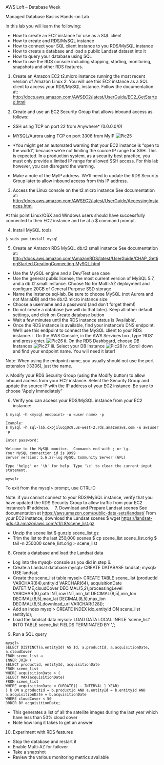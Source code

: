 AWS Loft – Database Week

Managed Database Basics Hands-on Lab

In this lab you will learn the following:
-	How to create an EC2 instance for use as a SQL client
-	How to create and RDS/MySQL instance
-	How to connect your SQL client instance to you RDS/MySQL instance
-	How to create a database and load a public Landsat dataset into it
-	How to query your database using SQL
-	How to use the RDS console including stopping, starting, monitoring, snapshots and other RDS features.


1.	Create an Amazon EC2 t2.micro instance running the most recent version of Amazon Linux 2. 
You will use this EC2 instance as a SQL client to access your RDS/MySQL instance.
Follow the documentation at:
http://docs.aws.amazon.com/AWSEC2/latest/UserGuide/EC2_GetStarted.html 


2.	Create and use an EC2 Security Group that allows inbound access as follows:
*	SSH using TCP on port 22 from Anywhere* (0.0.0.0/0)
*	MYSQL/Aurora using TCP on port 3306 from MyIP 
![Pic25](https://github.com/wrbaldwin/db-week/blob/master/img/Picture25.tif) 

*	*You might get an automated warning that your EC2 instance is “open to the world”, because we’re not limiting the source IP range for SSH. This is expected. In a production system, as a security best practice, you must only provide a limited IP range for allowed SSH access. For this lab however, you can disregard the warning.
*	Make a note of the MyIP address. We’ll need to update the RDS Security Group later to allow inbound access from this IP address. 
 
3.	Access the Linux console on the t2.micro instance
See documentation at:
http://docs.aws.amazon.com/AWSEC2/latest/UserGuide/AccessingInstances.html
 
     
At this point Linux/OSX and Windows users should have successfully 
connected to their EC2 instance and be at a $ command prompt.


4.	Install MySQL tools
```
$ sudo yum install mysql
```
5.	Create an Amazon RDS MySQL db.t2.small instance
See documentation at:
http://docs.aws.amazon.com/AmazonRDS/latest/UserGuide/CHAP_GettingStarted.CreatingConnecting.MySQL.html

*	Use the MySQL engine and a Dev/Test use case
*	Use the general public license, the most current version of MySQL 5.7, and a db.t2.small instance. Choose No for Multi-AZ deployment and configure 20GB of General Purpose SSD storage
*	Name the instance sql-lab. Be sure to choose MySQL (not Aurora and not MariaDB) and the db.t2.micro instance size
*	Choose a username and a password (and don’t forget them!)
*	Do not create a database (we will do that later). Keep all other default settings, and click on Create database button
*	Wait a few minutes until the RDS instance status is ‘Available’. 
*	Once the RDS instance is available, find your instance’s DNS endpoint. We’ll use this endpoint to connect the MySQL client to your RDS instance.
   i.	On the AWS Console, in the AWS Services box, type ‘RDS’ and press enter.
   ![Pic26](https://github.com/wrbaldwin/db-week/blob/master/img/Picture26.png) 
   ii.	On the RDS Dashboard, choose DB Instances
   ![Pic27](https://github.com/wrbaldwin/db-week/blob/master/img/Picture27.png) 
   iii.	Select your DB Instance
   ![Pic28](https://github.com/wrbaldwin/db-week/blob/master/img/Picture28.png) 
   iv.	Scroll down and find your endpoint name. You will need it later!

   Note: When using the endpoint name, you usually should not use the 
   port extension (:3306), just the name.

   v.	Modify your RDS Security Group (using the Modify button) to allow inbound access from your EC2 instance. Select the Security Group    and update the source IP with the IP address of your EC2 instance. Be sure to choose “Apply Immediately”

6.	Verify you can access your RDS/MySQL instance from your EC2 instance:
```
$ mysql –h <mysql endpoint> -u <user name> -p

Example: 
$ mysql -h sql-lab.cxpjiluqq0c9.us-west-2.rds.amazonaws.com -u awsuser -p

Enter password: 

Welcome to the MySQL monitor.  Commands end with ; or \g.
Your MySQL connection id is 9999
Server version: 5.6.27-log MySQL Community Server (GPL)

Type 'help;' or '\h' for help. Type '\c' to clear the current input statement.

mysql> 
```
To exit from the mysql> prompt, use CTRL-D

Note: if you cannot connect to your RDS/MySQL instance, verify that you have updated the RDS Security Group to allow traffic from your EC2 instance’s IP address. 
7.	Download and Prepare Landsat scenes
See documentation at
https://aws.amazon.com/public-data-sets/landsat/
From your EC2 instance, download the Landsat scenes
$ wget https://landsat-pds.s3.amazonaws.com/c1/L8/scene_list.gz
   *	Unzip the scene list
   $ gunzip scene_list.gz
   *	Trim the list to the last 250,000 scenes
   $ cp scene_list scene_list.orig
   $ tail -n 250000 scene_list.orig > scene_list


8.	Create a database and load the Landsat data
   *	Log into the mysql> console as you did in step 6.
   *	Create a Landsat database
   mysql> CREATE DATABASE landsat;
   mysql> USE landsat;
   *	Create the scene_list table
   mysql> CREATE TABLE scene_list (productId VARCHAR(64),entityId VARCHAR(64), acquisitionDate DATETIME,cloudCover                  DECIMAL(5,2),processingLevel VARCHAR(8),path INT,row INT,min_lat DECIMAL(8,5),min_lon DECIMAL(8,5),max_lat DECIMAL(8,5),max_lon   DECIMAL(8,5),download_url VARCHAR(128));
   *	Add an index
   mysql> CREATE INDEX idx_entityId ON scene_list (entityId);
   *	Load the landsat data
   mysql> LOAD DATA LOCAL INFILE 'scene_list' INTO TABLE scene_list FIELDS TERMINATED BY ',';

9.	Run a SQL query
```
mysql> 
SELECT DISTINCT(a.entityId) AS Id, a.productId, a.acquisitionDate, a.cloudCover
FROM scene_list a
INNER JOIN (
SELECT productid, entityId, acquisitionDate 
FROM scene_list 
WHERE acquisitionDate > ( 
SELECT MAX(acquisitionDate)
FROM scene_list 
WHERE acquisitionDate < CURDATE() - INTERVAL 1 YEAR)	
) b ON a.productId = b.productId AND a.entityId = b.entityId AND a.acquisitionDate = b.acquisitionDate
WHERE cloudCover < 50
ORDER BY acquisitionDate;
```
   *	This generates a list of all the satellite images during the last year which have less than 50% cloud cover
   *	Note how long it takes to get an answer
10.	  Experiment with RDS features
   *	Stop the database and restart it
   *	Enable Multi-AZ for failover
   *	Take a snapshot
   *	Review the various monitoring metrics available



